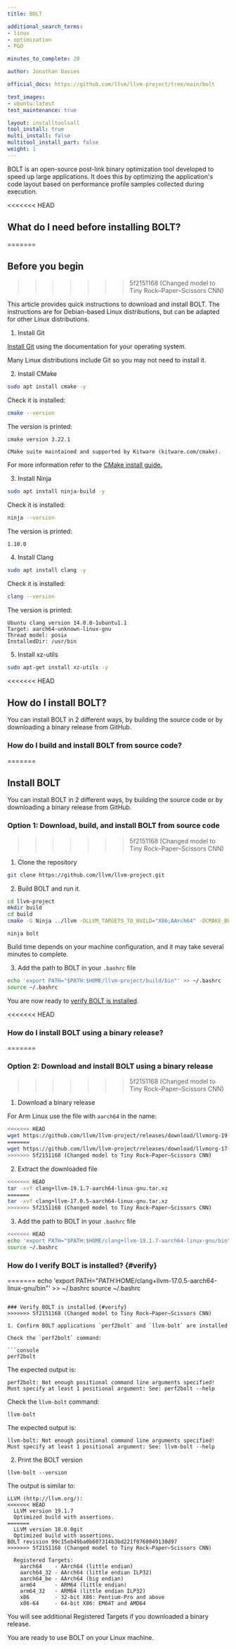 ```yaml
---
title: BOLT

additional_search_terms:
- linux
- optimization
- PGO

minutes_to_complete: 20

author: Jonathan Davies

official_docs: https://github.com/llvm/llvm-project/tree/main/bolt

test_images:
- ubuntu:latest
test_maintenance: true

layout: installtoolsall
tool_install: true
multi_install: false
multitool_install_part: false
weight: 1
---
```


BOLT is an open-source post-link binary optimization tool developed to speed up large applications. It does this by optimizing the application's code layout based on performance profile samples collected during execution.

<<<<<<< HEAD
## What do I need before installing BOLT?
=======
## Before you begin
>>>>>>> 5f2151168 (Changed model to Tiny Rock–Paper–Scissors CNN)

This article provides quick instructions to download and install BOLT. The instructions are for Debian-based Linux distributions, but can be adapted for other Linux distributions.

1. Install Git

[Install Git](https://git-scm.com/book/en/v2/Getting-Started-Installing-Git) using the documentation for your operating system.

Many Linux distributions include Git so you may not need to install it.

2. Install CMake

```bash { target="ubuntu:latest" }
sudo apt install cmake -y
```

Check it is installed:

```bash { target="ubuntu:latest" }
cmake --version
```

The version is printed:

```output
cmake version 3.22.1

CMake suite maintained and supported by Kitware (kitware.com/cmake).
```

For more information refer to the [CMake install guide.](/install-guides/cmake)

3. Install Ninja

```bash { target="ubuntu:latest" }
sudo apt install ninja-build -y
```

Check it is installed:

```bash { target="ubuntu:latest" }
ninja --version
```

The version is printed:

```output
1.10.0
```

4. Install Clang

```bash { target="ubuntu:latest" }
sudo apt install clang -y
```

Check it is installed:

```bash { target="ubuntu:latest" }
clang --version
```

The version is printed:

```output
Ubuntu clang version 14.0.0-1ubuntu1.1
Target: aarch64-unknown-linux-gnu
Thread model: posix
InstalledDir: /usr/bin
```

5. Install xz-utils

```bash
sudo apt-get install xz-utils -y
```

<<<<<<< HEAD
## How do I install BOLT?

You can install BOLT in 2 different ways, by building the source code or by downloading a binary release from GitHub.

### How do I build and install BOLT from source code?
=======
## Install BOLT

You can install BOLT in 2 different ways, by building the source code or by downloading a binary release from GitHub.

### Option 1: Download, build, and install BOLT from source code
>>>>>>> 5f2151168 (Changed model to Tiny Rock–Paper–Scissors CNN)

1. Clone the repository

```bash
git clone https://github.com/llvm/llvm-project.git
```

2. Build BOLT and run it.

```bash
cd llvm-project
mkdir build
cd build
cmake -G Ninja ../llvm -DLLVM_TARGETS_TO_BUILD="X86;AArch64" -DCMAKE_BUILD_TYPE=Release -DLLVM_ENABLE_ASSERTIONS=ON -DLLVM_ENABLE_PROJECTS="bolt;clang;lld"
```

```console
ninja bolt
```

Build time depends on your machine configuration, and it may take several minutes to complete.

3. Add the path to BOLT in your `.bashrc` file

```bash
echo 'export PATH="$PATH:$HOME/llvm-project/build/bin"' >> ~/.bashrc
source ~/.bashrc
```

You are now ready to [verify BOLT is installed](#verify).

<<<<<<< HEAD
### How do I install BOLT using a binary release?
=======
### Option 2: Download and install BOLT using a binary release
>>>>>>> 5f2151168 (Changed model to Tiny Rock–Paper–Scissors CNN)

1. Download a binary release

For Arm Linux use the file with `aarch64` in the name:

```bash
<<<<<<< HEAD
wget https://github.com/llvm/llvm-project/releases/download/llvmorg-19.1.7/clang+llvm-19.1.7-aarch64-linux-gnu.tar.xz
=======
wget https://github.com/llvm/llvm-project/releases/download/llvmorg-17.0.5/clang+llvm-17.0.5-aarch64-linux-gnu.tar.xz
>>>>>>> 5f2151168 (Changed model to Tiny Rock–Paper–Scissors CNN)
```

2. Extract the downloaded file

```bash
<<<<<<< HEAD
tar -xvf clang+llvm-19.1.7-aarch64-linux-gnu.tar.xz
=======
tar -xvf clang+llvm-17.0.5-aarch64-linux-gnu.tar.xz
>>>>>>> 5f2151168 (Changed model to Tiny Rock–Paper–Scissors CNN)
```

3. Add the path to BOLT in your `.bashrc` file

```bash
<<<<<<< HEAD
echo 'export PATH="$PATH:$HOME/clang+llvm-19.1.7-aarch64-linux-gnu/bin"' >> ~/.bashrc
source ~/.bashrc
```

### How do I verify BOLT is installed? {#verify}
=======
echo 'export PATH="$PATH:$HOME/clang+llvm-17.0.5-aarch64-linux-gnu/bin"' >> ~/.bashrc
source ~/.bashrc
```

### Verify BOLT is installed {#verify}
>>>>>>> 5f2151168 (Changed model to Tiny Rock–Paper–Scissors CNN)

1. Confirm BOLT applications `perf2bolt` and `llvm-bolt` are installed

Check the `perf2bolt` command:

```console
perf2bolt
```

The expected output is:

```output
perf2bolt: Not enough positional command line arguments specified!
Must specify at least 1 positional argument: See: perf2bolt --help
```

Check the `llvm-bolt` command:

```console
llvm-bolt
```

The expected output is:

```output
llvm-bolt: Not enough positional command line arguments specified!
Must specify at least 1 positional argument: See: llvm-bolt --help
```

2. Print the BOLT version

```console
llvm-bolt --version
```

The output is similar to:

```output
LLVM (http://llvm.org/):
<<<<<<< HEAD
  LLVM version 19.1.7
  Optimized build with assertions.
=======
  LLVM version 18.0.0git
  Optimized build with assertions.
BOLT revision 99c15eb49ba0b607314b3bd221f0760049130d97
>>>>>>> 5f2151168 (Changed model to Tiny Rock–Paper–Scissors CNN)

  Registered Targets:
    aarch64    - AArch64 (little endian)
    aarch64_32 - AArch64 (little endian ILP32)
    aarch64_be - AArch64 (big endian)
    arm64      - ARM64 (little endian)
    arm64_32   - ARM64 (little endian ILP32)
    x86        - 32-bit X86: Pentium-Pro and above
    x86-64     - 64-bit X86: EM64T and AMD64
```

You will see additional Registered Targets if you downloaded a binary release.

You are ready to use BOLT on your Linux machine.
